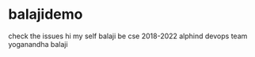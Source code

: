 # balajidemo
check the issues 
hi my self balaji
be cse 
2018-2022
alphind
devops team 
yoganandha
balaji
